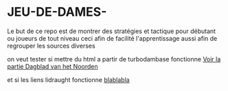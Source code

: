 # JEU-DE-DAMES-


Le but de ce repo est de montrer des stratégies et tactique pour débutant ou joueurs de tout niveau ceci afin de facilité l'apprentissage aussi afin de regrouper les sources diverses

on veut tester si mettre du html a partir de turbodambase fonctionne 
<a href="another.html">Voir la partie Dagblad van het Noorden</a>

et si les liens lidraught fonctionne
<a href="test_lidraught.html"> blablabla</a>
